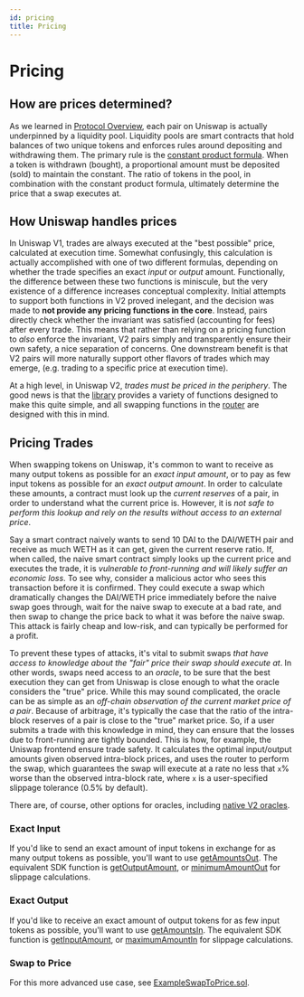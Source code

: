 ```yaml
---
id: pricing
title: Pricing
---
```


# Pricing

## How are prices determined?

As we learned in [Protocol Overview](../../01-protocol-overview/), each pair on Uniswap is actually underpinned by a liquidity pool. Liquidity pools are smart contracts that hold balances of two unique tokens and enforces rules around depositing and withdrawing them. The primary rule is the [constant product formula](../../01-protocol-overview/04-glossary.md#x--y--k). When a token is withdrawn (bought), a proportional amount must be deposited (sold) to maintain the constant. The ratio of tokens in the pool, in combination with the constant product formula, ultimately determine the price that a swap executes at.

## How Uniswap handles prices

In Uniswap V1, trades are always executed at the "best possible" price, calculated at execution time. Somewhat confusingly, this calculation is actually accomplished with one of two different formulas, depending on whether the trade specifies an exact _input_ or _output_ amount. Functionally, the difference between these two functions is miniscule, but the very existence of a difference increases conceptual complexity. Initial attempts to support both functions in V2 proved inelegant, and the decision was made to **not provide any pricing functions in the core**. Instead, pairs directly check whether the invariant was satisfied (accounting for fees) after every trade. This means that rather than relying on a pricing function to _also_ enforce the invariant, V2 pairs simply and transparently ensure their own safety, a nice separation of concerns. One downstream benefit is that V2 pairs will more naturally support other flavors of trades which may emerge, (e.g. trading to a specific price at execution time).

At a high level, in Uniswap V2, _trades must be priced in the periphery_. The good news is that the [library](../../03-technical-reference/03-SoroswapLibrary.md) provides a variety of functions designed to make this quite simple, and all swapping functions in the [router](../../03-technical-reference/04-SoroswapRouter.md) are designed with this in mind.

## Pricing Trades

When swapping tokens on Uniswap, it's common to want to receive as many output tokens as possible for an _exact input amount_, or to pay as few input tokens as possible for an _exact output amount_. In order to calculate these amounts, a contract must look up the _current reserves_ of a pair, in order to understand what the current price is. However, it is _not safe to perform this lookup and rely on the results without access to an external price_.

Say a smart contract naively wants to send 10 DAI to the DAI/WETH pair and receive as much WETH as it can get, given the current reserve ratio. If, when called, the naive smart contract simply looks up the current price and executes the trade, it is _vulnerable to front-running and will likely suffer an economic loss_. To see why, consider a malicious actor who sees this transaction before it is confirmed. They could execute a swap which dramatically changes the DAI/WETH price immediately before the naive swap goes through, wait for the naive swap to execute at a bad rate, and then swap to change the price back to what it was before the naive swap. This attack is fairly cheap and low-risk, and can typically be performed for a profit.

To prevent these types of attacks, it's vital to submit swaps _that have access to knowledge about the "fair" price their swap should execute at_. In other words, swaps need access to an _oracle_, to be sure that the best execution they can get from Uniswap is close enough to what the oracle considers the "true" price. While this may sound complicated, the oracle can be as simple as an _off-chain observation of the current market price of a pair_. Because of arbitrage, it's typically the case that the ratio of the intra-block reserves of a pair is close to the "true" market price. So, if a user submits a trade with this knowledge in mind, they can ensure that the losses due to front-running are tightly bounded. This is how, for example, the Uniswap frontend ensure trade safety. It calculates the optimal input/output amounts given observed intra-block prices, and uses the router to perform the swap, which guarantees the swap will execute at a rate no less that `x`% worse than the observed intra-block rate, where `x` is a user-specified slippage tolerance (0.5% by default).

There are, of course, other options for oracles, including [native V2 oracles](../03-core-concepts/04-oracles.md).

### Exact Input

If you'd like to send an exact amount of input tokens in exchange for as many output tokens as possible, you'll want to use [getAmountsOut](../../03-technical-reference/04-SoroswapRouter.md). The equivalent SDK function is [getOutputAmount](../../03-technical-reference/01-SoroswapPair.md), or [minimumAmountOut](../../03-technical-reference/01-SoroswapPair.md) for slippage calculations.

### Exact Output

If you'd like to receive an exact amount of output tokens for as few input tokens as possible, you'll want to use [getAmountsIn](../../03-technical-reference/04-SoroswapRouter.md). The equivalent SDK function is [getInputAmount](../../03-technical-reference/01-SoroswapPair.md), or [maximumAmountIn](../../03-technical-reference/01-SoroswapPair.md) for slippage calculations.

### Swap to Price

For this more advanced use case, see [ExampleSwapToPrice.sol](https://github.com/Uniswap/uniswap-v2-periphery/blob/master/contracts/examples/ExampleSwapToPrice.sol).
